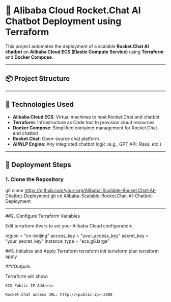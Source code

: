 # 🤖 Alibaba Cloud Rocket.Chat AI Chatbot Deployment using Terraform

This project automates the deployment of a scalable **Rocket.Chat AI chatbot** on **Alibaba Cloud ECS (Elastic Compute Service)** using **Terraform** and **Docker Compose**.

---

## 📦 Project Structure


---

## 🧰 Technologies Used

- **Alibaba Cloud ECS**: Virtual machines to host Rocket.Chat and chatbot
- **Terraform**: Infrastructure as Code tool to provision cloud resources
- **Docker Compose**: Simplified container management for Rocket.Chat and chatbot
- **Rocket.Chat**: Open-source chat platform
- **AI/NLP Engine**: Any integrated chatbot logic (e.g., GPT API, Rasa, etc.)

---

## 🚀 Deployment Steps

### 1. Clone the Repository

git clone https://github.com/your-org/Alibaba-Scalable-Rocket.Chat-AI-Chatbot-Deployment.git
cd Alibaba-Scalable-Rocket.Chat-AI-Chatbot-Deployment

---
##2. Configure Terraform Variables

Edit terraform.tfvars to set your Alibaba Cloud configuration:

region       = "cn-beijing"
access_key   = "your_access_key"
secret_key   = "your_secret_key"
instance_type = "ecs.g6.large"


##3. Initialize and Apply Terraform
terraform init
terraform plan
terraform apply


###Outputs

Terraform will show:

    ECS Public IP Address

    Rocket.Chat access URL: http://<public-ip>:3000
